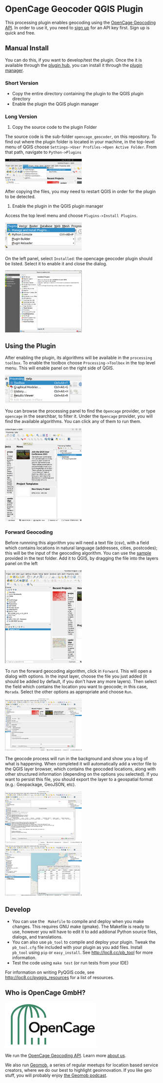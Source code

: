 # OpenCage Geocoder QGIS Plugin

This processing plugin enables geocoding using the [OpenCage Geocoding API](https://opencagedata.com). In order to use it, you need to [sign up](https://opencagedata.com/users/sign_up) for an API key first. Sign up is quick and free.

## Manual Install

You can do this, if you want to develop/test the plugin. Once the it is available through the [plugin hub](https://plugins.qgis.org/), you can install it through the [plugin manager](https://docs.qgis.org/3.28/en/docs/training_manual/qgis_plugins/fetching_plugins.html).

### Short Version

* Copy the entire directory containing the plugin to the QGIS plugin directory
* Enable the plugin the QGIS plugin manager

### Long Version

1. Copy the source code to the plugin Folder

The source code is the sub-folder `opencage_geocoder`, on this repository. To find out where the plugin folder is located in your machine, in the top-level menu of QGIS choose `Settings->User Profiles->Open Active Folder`.  From that path, navigate to `Python->Plugins`

<img src="./active-qgis-folder.png" width="50%">

After copying the files, you may need to restart QGIS in order for the plugin to be detected.

1. Enable the plugin in the QGIS plugin manager

Access the top level menu and choose `Plugins->Install Plugins`.

<img src="./plugin-manager.png" width="50%">

 On the left panel, select `Installed`: the opencage geocoder plugin should be listed. Select it to enable it and close the dialog.

 <img src="./enable-plugin.png" width="50%">

## Using the Plugin

After enabling the plugin, its algorithms will be available in the `processing toolbox`. To enable the toolbox choose `Processing->Toolbox` in the top level menu. This will enable panel on the right side of QGIS.

 <img src="./opening-processing.png" width="50%">

You can browse the processing panel to find the `Opencage` provider, or type `opencage` in the searchbar, to filter it. Under the `Opencage` provider, you will find the available algorithms. You can click any of them to run them.

 <img src="./processing-toolbox.png" width="50%">

### Forward Geocoding

Before runnning this algorithm you will need a text file (csv), with a field which contains locations in natural language (addresses, cities, postcodes); this will be the input of the geocoding algorithm. You can use the [sample](./test/sample_small.csv) provided in the test folder. Add it to QGIS, by dragging the file into the layers panel on the left

 <img src="./address-file.png" width="50%">

To run the forward geocoding algorithm, click in `Forward`. This will open a dialog with options. In the input layer, choose the file you just added (it should be added by default, if you don't have any more layers). Then select the field which contains the location you want to geocode; in this case, `Morada`. Select the other options as appropriate and choose `Run`. 

 <img src="./forward-geocoder.png" width="50%">

The geocode process will run in the background and show you a log of what is happening. When completed it will automatically add a vector file to the QGIS layer browser, which contains the geocoded locations, along with other structured information (depending on the options you selected). If you want to persist this file, you should export the layer to a geospatial format (e.g.: Geopackage, GeoJSON, etc).

 <img src="./run-forward.png" width="50%">

<img src="./results.png" width="50%">

## Develop

  * You can use the ` Makefile` to compile and deploy when you make changes. This requires GNU make (gmake). The Makefile is ready to use, however you  will have to edit it to add addional Python source files, dialogs, and translations.
  * You can also use `pb_tool` to compile and deploy your plugin. Tweak the `pb_tool.cfg`  file included with your plugin as you add files. Install `pb_tool` using 
  `pip` or `easy_install`. See http://loc8.cc/pb_tool for more information.
  * Test the code using `make test` (or run tests from your IDE)

  For information on writing PyQGIS code, see http://loc8.cc/pyqgis_resources for a list of resources.

## Who is OpenCage GmbH?

<a href="https://opencagedata.com"><img src="./opencage_logo_300_150.png"></a>

We run the [OpenCage Geocoding API](https://opencagedata.com). Learn more [about us](https://opencagedata.com/about). 

We also run [Geomob](https://thegeomob.com), a series of regular meetups for location based service creators, where we do our best to highlight geoinnovation. If you like geo stuff, you will probably enjoy [the Geomob podcast](https://thegeomob.com/podcast/).